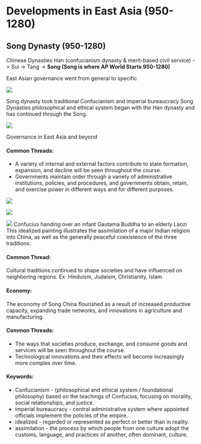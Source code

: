 # Developments in East Asia (950-1280)

## Song Dynasty (950-1280)

Chinese Dynasties
Han (confucianism dynasty & merit-based civil service) -> Sui -> Tang -> **Song (Song is where AP World Starts 950-1280)**

East Asian governance went from general to specific

![](/images/east-asian-governance.png)

Song dynasty took traditional Confucianism and imperial bureaucracy
Song Dynasties philosophical and ethical system began with the Han dynasty and has continued through the Song.

![](/images/skills.png)

Governance in East Asia and beyond

#### Common Threads:

- A variety of internal and external factors contribute to state formation, expansion, and decline will be seen throughout the course.
- Governments maintain order through a variety of administrative institutions, policies, and procedures, and governments obtain, retain, and exercise power in different ways and for different purposes.

![](/images/describe-and-identify.png)

![](/images/chinese-cultural-traditions.png)

![](/images/confucius-laozi-buddha.jpg)
Confucius handing over an infant Gautama Buddha to an elderly Laozi
This idealized painting illustrates the assimilation of a major Indian religion into China, as well as the generally peaceful coexistence of the three traditions.

#### Common Thread:

Cultural traditions continued to shape societies and have influenced on neighboring regions.
Ex: Hinduism, Judaism, Christianity, Islam

#### Economy:

The economy of Song China flourished as a result of increased productive capacity, expanding trade networks, and innovations in agriculture and manufacturing.

#### Common Threads:

- The ways that societies produce, exchange, and consume goods and services will be seen throughout the course.
- Technological innovations and their effects will become increasingly more complex over time.

#### Keywords:

- Confucianism - (philosophical and ethical system / foundational philosophy) based on the teachings of Confucius, focusing on morality, social relationships, and justice.
- imperial bureaucracy - central administrative system where appointed officials implement the policies of the empire.
- idealized - regarded or represented as perfect or better than in reality.
- assimilation - the process by which people from one culture adopt the customs, language, and practices of another, often dominant, culture.
